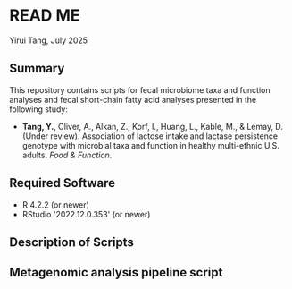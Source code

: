 # READ ME  
Yirui Tang, July 2025
## Summary  
This repository contains scripts for fecal microbiome taxa and function analyses and fecal short-chain fatty acid analyses presented in the following study:
* **Tang, Y.**, Oliver, A., Alkan, Z., Korf, I., Huang, L., Kable, M., & Lemay, D. (Under review). Association of lactose intake and lactase persistence genotype with microbial taxa and function in healthy multi-ethnic U.S. adults. *Food & Function*. 

## Required Software
* R 4.2.2 (or newer)
* RStudio '2022.12.0.353' (or newer)

## Description of Scripts

## Metagenomic analysis pipeline script
